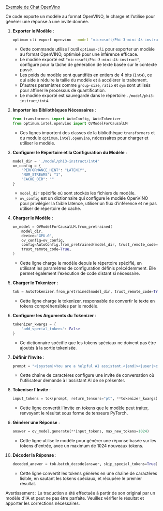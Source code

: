 [Exemple de Chat OpenVino](../../../../code/06.E2E/E2E_OpenVino_Chat_Phi3-instruct.ipynb)

Ce code exporte un modèle au format OpenVINO, le charge et l'utilise pour générer une réponse à une invite donnée.

1. **Exporter le Modèle** :
   ```bash
   optimum-cli export openvino --model "microsoft/Phi-3-mini-4k-instruct" --task text-generation-with-past --weight-format int4 --group-size 128 --ratio 0.6 --sym --trust-remote-code ./model/phi3-instruct/int4
   ```
   - Cette commande utilise l'outil `optimum-cli` pour exporter un modèle au format OpenVINO, optimisé pour une inférence efficace.
   - Le modèle exporté est `"microsoft/Phi-3-mini-4k-instruct"`, configuré pour la tâche de génération de texte basée sur le contexte passé.
   - Les poids du modèle sont quantifiés en entiers de 4 bits (`int4`), ce qui aide à réduire la taille du modèle et à accélérer le traitement.
   - D'autres paramètres comme `group-size`, `ratio` et `sym` sont utilisés pour affiner le processus de quantification.
   - Le modèle exporté est sauvegardé dans le répertoire `./model/phi3-instruct/int4`.

2. **Importer les Bibliothèques Nécessaires** :
   ```python
   from transformers import AutoConfig, AutoTokenizer
   from optimum.intel.openvino import OVModelForCausalLM
   ```
   - Ces lignes importent des classes de la bibliothèque `transformers` et du module `optimum.intel.openvino`, nécessaires pour charger et utiliser le modèle.

3. **Configurer le Répertoire et la Configuration du Modèle** :
   ```python
   model_dir = './model/phi3-instruct/int4'
   ov_config = {
       "PERFORMANCE_HINT": "LATENCY",
       "NUM_STREAMS": "1",
       "CACHE_DIR": ""
   }
   ```
   - `model_dir` spécifie où sont stockés les fichiers du modèle.
   - `ov_config` est un dictionnaire qui configure le modèle OpenVINO pour privilégier la faible latence, utiliser un flux d'inférence et ne pas utiliser de répertoire de cache.

4. **Charger le Modèle** :
   ```python
   ov_model = OVModelForCausalLM.from_pretrained(
       model_dir,
       device='GPU.0',
       ov_config=ov_config,
       config=AutoConfig.from_pretrained(model_dir, trust_remote_code=True),
       trust_remote_code=True,
   )
   ```
   - Cette ligne charge le modèle depuis le répertoire spécifié, en utilisant les paramètres de configuration définis précédemment. Elle permet également l'exécution de code distant si nécessaire.

5. **Charger le Tokenizer** :
   ```python
   tok = AutoTokenizer.from_pretrained(model_dir, trust_remote_code=True)
   ```
   - Cette ligne charge le tokenizer, responsable de convertir le texte en tokens compréhensibles par le modèle.

6. **Configurer les Arguments du Tokenizer** :
   ```python
   tokenizer_kwargs = {
       "add_special_tokens": False
   }
   ```
   - Ce dictionnaire spécifie que les tokens spéciaux ne doivent pas être ajoutés à la sortie tokenisée.

7. **Définir l'Invite** :
   ```python
   prompt = "<|system|>You are a helpful AI assistant.<|end|><|user|>can you introduce yourself?<|end|><|assistant|>"
   ```
   - Cette chaîne de caractères configure une invite de conversation où l'utilisateur demande à l'assistant AI de se présenter.

8. **Tokeniser l'Invite** :
   ```python
   input_tokens = tok(prompt, return_tensors="pt", **tokenizer_kwargs)
   ```
   - Cette ligne convertit l'invite en tokens que le modèle peut traiter, renvoyant le résultat sous forme de tenseurs PyTorch.

9. **Générer une Réponse** :
   ```python
   answer = ov_model.generate(**input_tokens, max_new_tokens=1024)
   ```
   - Cette ligne utilise le modèle pour générer une réponse basée sur les tokens d'entrée, avec un maximum de 1024 nouveaux tokens.

10. **Décoder la Réponse** :
    ```python
    decoded_answer = tok.batch_decode(answer, skip_special_tokens=True)[0]
    ```
    - Cette ligne convertit les tokens générés en une chaîne de caractères lisible, en sautant les tokens spéciaux, et récupère le premier résultat.

Avertissement : La traduction a été effectuée à partir de son original par un modèle d'IA et peut ne pas être parfaite. Veuillez vérifier le résultat et apporter les corrections nécessaires.